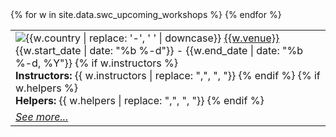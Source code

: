 <table class="table table-striped workshops"  style="width: 100%;">
  {% for w in site.data.swc_upcoming_workshops %}
  <tr>
<td>
  <img src="{{site.filesurl}}/flags/{{site.flag_size}}/{{w.country | downcase}}.png" title="{{w.country | replace: '-', ' '}}" alt="{{w.country | replace: '-', ' ' | downcase}}" />
  <a href="{{w.url}}">{{w.venue}}</a>
      <br/>
  {{w.start_date | date: "%b %-d"}} - {{w.end_date | date: "%b %-d, %Y"}}
      {% if w.instructors %}
      <br/>
      <b>Instructors:</b> {{ w.instructors | replace: ",", ", "}}
      {% endif %}
      {% if w.helpers %}
      <br/>
      <b>Helpers:</b> {{ w.helpers  | replace: ",", ", "}}
      {% endif %}
</td>
  </tr>
  {% endfor %}
  <tr>
<td>
  <em><a href="{{site.baseurl}}/workshops/">See more...</a></em>
</td>
  </tr>
</table>
